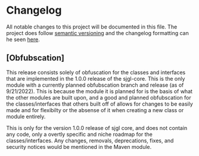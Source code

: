 # Changelog
All notable changes to this project will be documented in this file. The project does follow [semantic versioning](https://semver.org/spec/v2.0.0.html) and the changelog formatting can he seen [here](https://keepachangelog.com/en/1.0.0/).

## [Obfubscation]
This release consists solely of obfuscation for the classes and interfaces that are implemented in the 1.0.0 release of the sjgl-core. This is the only module with a currently planned obfubscation branch and release (as of 9/21/2022). This is because the module it is planned for is the basis of what the other modules are built upon, and a good and planned obfubscation for the classes/interfaces that others built off of allows for changes to be easily made and for flexibilty or the absense of it when creating a new class or module entirely.

This is only for the version 1.0.0 release of sjgl core, and does not contain any code, only a overtly specific and niche roadmap for the classes/interfaces. Any changes, removals, deprecations, fixes, and security notices would be mentioned in the Maven module.